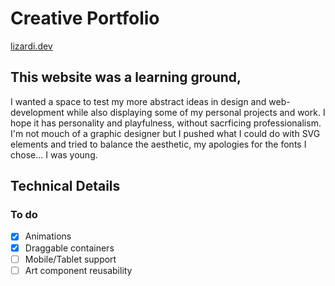 # Creative Portfolio
[lizardi.dev](https://www.lizardi.dev/)

## This website was a learning ground,
I wanted a space to test my more abstract ideas in design and web-development while also displaying some of my
personal projects and work. I hope it has personality and playfulness, without sacrficing professionalism. I'm not mouch of a graphic designer but I pushed what I could do with SVG elements and tried to balance the aesthetic, my apologies for the fonts I chose... I was young.

## Technical Details

### To do
- [x] Animations
- [x] Draggable containers
- [ ] Mobile/Tablet support
- [ ] Art component reusability
